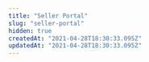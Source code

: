 ```yaml
---
title: "Seller Portal"
slug: "seller-portal"
hidden: true
createdAt: "2021-04-28T18:30:33.095Z"
updatedAt: "2021-04-28T18:30:33.095Z"
---
```

